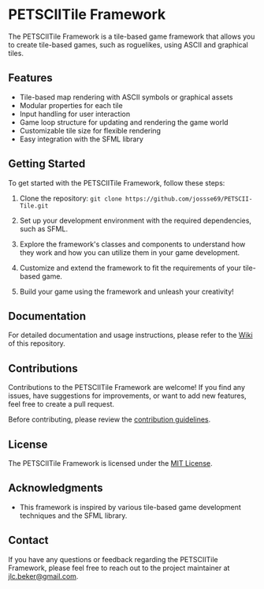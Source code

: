 # PETSCIITile Framework

The PETSCIITile Framework is a tile-based game framework that allows you to create tile-based games, such as roguelikes, using ASCII and graphical tiles.

## Features

- Tile-based map rendering with ASCII symbols or graphical assets
- Modular properties for each tile
- Input handling for user interaction
- Game loop structure for updating and rendering the game world
- Customizable tile size for flexible rendering
- Easy integration with the SFML library

## Getting Started

To get started with the PETSCIITile Framework, follow these steps:

1. Clone the repository:
`git clone https://github.com/jossse69/PETSCII-Tile.git`

2. Set up your development environment with the required dependencies, such as SFML.

3. Explore the framework's classes and components to understand how they work and how you can utilize them in your game development.

4. Customize and extend the framework to fit the requirements of your tile-based game.

5. Build your game using the framework and unleash your creativity!

## Documentation

For detailed documentation and usage instructions, please refer to the [Wiki](https://github.com/jossse69/PETSCII-Tile/wiki) of this repository.

## Contributions

Contributions to the PETSCIITile Framework are welcome! If you find any issues, have suggestions for improvements, or want to add new features, feel free to create a pull request.

Before contributing, please review the [contribution guidelines](CONTRIBUTING.md).

## License

The PETSCIITile Framework is licensed under the [MIT License](LICENSE).

## Acknowledgments

- This framework is inspired by various tile-based game development techniques and the SFML library.

## Contact

If you have any questions or feedback regarding the PETSCIITile Framework, please feel free to reach out to the project maintainer at [jlc.beker@gmail.com](mailto:jlc.beker@gmail.com).

